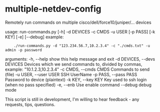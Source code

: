 # multiple-netdev-config
Remotely run commands on multiple cisco/dell/force10/juniper/... devices

usage: run-commands.py [-h] -d DEVICES -c CMDS -u USER [-p PASS] [-k KEY] [-e]
                       [--debug]
    example:
        
	    ./run-commands.py -d "123.234.56.7,10.2.3.4" -c "./cmds.txt" -u admin -p password

arguments:
  -h, --help            show this help message and exit
  -d DEVICES, --devs DEVICES
                        Devices which we send commands to, divided by commas, example: "10.1.2.3,10.2.3.4"
  -c CMDS, --cmds CMDS  Commands to send (file)
  -u USER, --user USER  SSH UserName
  -p PASS, --pass PASS  Password to device (plaintext)
  -k KEY, --key KEY     Key used to ssh login (when no pass specified)
  -e, --enb             Use enable command <not implemented yet>
  --debug               debug mode

This script is still in development, I'm willing to hear feedback - any requests, tips, questions.
